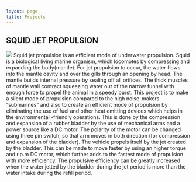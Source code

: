 ```yaml
---
layout: page
title: Projects
---
```


##  SQUID JET PROPULSION
<img src="{{ 'images/mechanism.jpg ' | relative_url }}" />
Squid jet propulsion is an efficient mode of underwater propulsion.  Squid is a biological living marine organism, which 
locomotes  by compressing and expanding the body(mantle). For jet propulsion to occur, the water flows into the mantle 
cavity and over the gills through an opening by head. The mantle builds internal pressure by sealing off all orifices. 
The thick muscles of mantle wall contract squeezing water out of the narrow funnel with enough force to propel the animal
in a speedy burst.
This project is to make a silent mode of propulsion compared to the high noise-makers “submarines” and also to create an 
efficient mode of propulsion by eliminating the use of fuel and other heat emitting devices which helps in the environmental
-friendly operations. This is done by the compression and expansion of a rubber bladder by the use of mechanical arms and a 
power source like a DC motor. The polarity of the motor can be changed using three pin switch, so that arm moves in both 
direction (for compression and expansion of the bladder). The vehicle propels itself by the jet created by the bladder. 
This can be made to move faster by using an higher torque and r.p.m DC motor, which further adds to the fastest mode of propulsion
with more efficiency. The propulsive efficiency can be greatly increased when the water jetted by the bladder during the jet period
is more than the water intake during the refill period.

     
